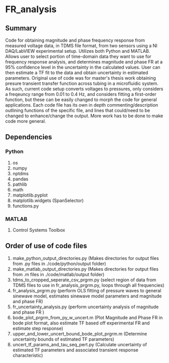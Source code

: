 # FR_analysis
## Summary
Code for obtaining magnitude and phase frequency response from measured voltage data, in TDMS file format, from two sensors using a NI DAQ/LabVIEW experimental setup. Utilizes both Python and MATLAB. Allows user to select portion of time-domain data they want to use for frequency response analysis, and determines magnitude and phase FR at a 95% confidence level in the uncertainty in the calculated values. User can then estimate a TF fit to the data and obtain uncertainty in estimated parameters. Original use of code was for master's thesis work obtaining presure transient transfer function across tubing in a microfluidic system. As such, current code setup converts voltages to pressures, only considers a freqeuncy range from 0.01 to 0.4 Hz, and considers fitting a first-order function, but these can be easily changed to morph the code for general applications. Each code file has its own in depth commenting/description outlining functions of the specific file, and lines that could/need to be changed to enhance/change the output. More work has to be done to make code more general.

## Dependencies
### Python
1. os
2. numpy
3. nptdms
4. pandas
5. pathlib
6. math
7. matplotlib.pyplot
8. matplotlib.widgets (SpanSelector)
9. functions.py

### MATLAB
1. Control Systems Toolbox

## Order of use of code files
1. make_python_output_directories.py (Makes directories for output files from .py files in ./code/python/output folder)
2. make_matlab_output_directories.py (Makes directories for output files from .m files in ./code/matlab/output folder)
3. tdms_to_cropped_seperate_csv_prgrm.py (select region of data from TDMS files to use in fr_analysis_prgrm.py, loops through all frequencies)
4. fr_analysis_prgrm.py (perform OLS fitting of pressure waves to general sinewave model, estimates sinewave model parameters and magnitude and phase FR)
5. fr_uncertainty_analysis.py (perform uncertainty analysis of magnitude and phase FR )
6. bode_plot_prgrm_from_py_w_uncert.m (Plot Magnitude and Phase FR in bode plot format, also estimate TF based off experimental FR and estimate step response)
7. upper_and_lower_uncert_bound_bode_plot_prgrm.m (Determine uncertainty bounds of estimated TF parameters)
8. uncert_tf_params_and_tau_seq_pert.py (Calculate uncertainty of estimated TF parameters and associated transient response characteristic)


